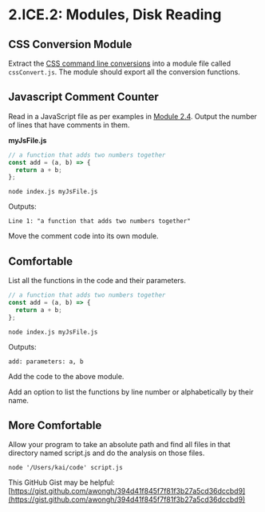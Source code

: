 # 2.ICE.2: Modules, Disk Reading

## CSS Conversion Module

Extract the [CSS command line conversions](../2.pce-post-class-exercises/2.pce.1-css-command-line.md) into a module file called `cssConvert.js`. The module should export all the conversion functions.

## Javascript Comment Counter

Read in a JavaScript file as per examples in [Module 2.4](../2.4-disk-reading.md#basic-example). Output the number of lines that have comments in them.

**myJsFile.js**

```javascript
// a function that adds two numbers together
const add = (a, b) => {
  return a + b;
};
```

```text
node index.js myJsFile.js
```

Outputs:

```text
Line 1: "a function that adds two numbers together"
```

Move the comment code into its own module.

## Comfortable

List all the functions in the code and their parameters.

```javascript
// a function that adds two numbers together
const add = (a, b) => {
  return a + b;
};
```

```text
node index.js myJsFile.js
```

Outputs:

```text
add: parameters: a, b
```

Add the code to the above module.

Add an option to list the functions by line number or alphabetically by their name.

## More Comfortable

Allow your program to take an absolute path and find all files in that directory named script.js and do the analysis on those files.

```text
node '/Users/kai/code' script.js
```

This GitHub Gist may be helpful: [https://gist.github.com/awongh/394d41f845f7f81f3b27a5cd36dccbd9](https://gist.github.com/awongh/394d41f845f7f81f3b27a5cd36dccbd9)

